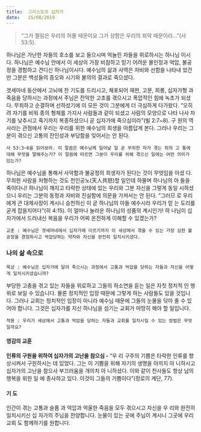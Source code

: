 ```yaml
---
title:  그리스도의 십자가
date:   15/08/2019
---
```


> <p></p>
> “그가 찔림은 우리의 허물 때문이요 그가 상함은 우리의 죄악 때문이라…”(사 53:5).

하나님은 가난한 자들의 호소를 보고 들으시며 억눌린 자들을 위로하시는 하나님
이시다. 하나님은 예수님 안에서 이 세상의 가장 비참하고 믿기 어려운 몰인정과 억압,
불공정을 경험하고 견디신 하나님이시다. 예수님의 삶과 사역은 자비와 선함을 나타내
었건만 그분은 백성들의 증오와 시기와 불의의 결과로 죽으셨다.

겟세마네 동산에서 고뇌에 찬 기도를 드리시고, 체포되어 재판, 고문, 희롱, 십자가형
과 죽음을 당하시는 과정에서 주님은 잔악한 고초를 겪으시고 폭압적인 힘에 녹초가
되셨다. 무죄하고 순결하며 선하셨기에 이 모든 것이 그분에게 더 극심하게 다가왔다.
“오히려 자기를 비워 종의 형체를 가지사 사람들과 같이 되셨고 사람의 모양으로 나타
나사 자기를 낮추시고 죽기까지 복종하셨으니 곧 십자가에 죽으심이라”(빌 2:7~8). 구
원의 역사라는 관점에서 우리는 우리를 위한 예수님의 희생을 아름답게 본다. 그러나
우리는 그분이 겪으신 고통의 잔인성과 부당함을 잊어서는 안 된다.

`사 53:3~6을 읽어보라. 이 말씀은 예수님께 일어날 일 곧 무죄한 자가 겪는 죄의 고
통에 대해 무엇을 말해주는가? 이 말씀에 따르면 그분이 우리를 위해 겪으신 일에는
어떤 의미가 있는가?`

하나님은 예수님을 통해서 사악함과 불공정의 희생자가 된다는 것이 무엇임을 아셨
다. 무죄한 사람을 처형하는 것도 천인공노(天人共怒)할 일인데 하물며 하나님의 아
들을 죽이다니! 하나님이 깨지고 타락한 상태에 있는 우리와 그분 자신을 그렇게 동일
시하셨으니 우리는 그분의 동정과 자비와 진실함에 의문을 가져서는 안 된다. “그러므
로 우리에게 큰 대제사장이 계시니 승천하신 이 곧 하나님의 아들 예수시라 우리가 믿
는 도리를 굳게 잡을지어다”(히 4:15). 이 얼마나 놀라운 하나님의 성품의 계시인가! 하
나님이 십자가에서 드러내신 복음을 우리가 어찌 온전하게 이해할 수 있겠는가?

`교훈 : 예수님은 겟세마네에서 십자가에 이르기까지 이 세상에서 겪을 수 있는 가장
심한 불공정을 경험하시고 억압당하는 약자와 자신을 완전히 일치시키셨다.`

### 나의 삶 속으로

`묵상 : 예수님은 십자가에 달려 죽으시는 과정에서 고통과 억압을 당하는 자들과 자신을
어떻게 일치시키셨습니까?`

부당한 고충을 겪고 있는 자들을 위로하고 그들의 하소연을 듣는 일은 자칫 정치적
인 행위로 보일 수 있습니다. 물론 정치적인 입장 때문에 그렇게 하는 사람들도 있을
것입니다. 그러나 교회는 정치적인 입장이 아니라 예수님 때문에 그들의 눈물을 닦아
줄 수 있어야 합니다. 그것은 십자가를 지신 하나님을 섬기는 교회가 마땅히 해야 할
일입니다.

`적용 : 우리가 세상에서 고통과 억압을 당하는 자들과 교회를 일치시킬 수 있는 방법은
무엇일까요?`

#### 영감의 교훈

**인류의 구원을 위하여 십자가의 고난을 참으심 -** “우
리 구주의 기쁨은 타락한 인류를 향상시켜서 구원하시는
데 있었다. 그는 이 기쁨을 위해 자기의 생명을 아끼지 아
니하시고 십자가의 고난을 참으사 부끄러움을 개의치 아
니하셨다. 이와 같이 천사들도 항상 남의 행복을 위한 일
에 종사하고 있다. 이것이 그들의 기쁨이다”(정로의 계단,
77).

#### 기 도

인간이 겪는 고통과 슬픔
과 억압과 억울한 죽음을
모두 겪으시고 자신을 우
리와 완전히 일치시키신 십
자가의 주님을 찬양합니다.
눈물이 있는 곳에 주님이
계시니 그곳에 우리 교회
도 함께하기를 원합니다.